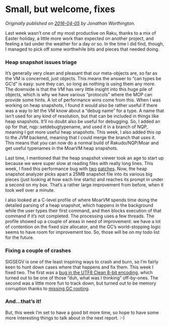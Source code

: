 # Small, but welcome, fixes
    
*Originally published on [2016-04-05](https://6guts.wordpress.com/2016/04/05/small-but-welcome-fixes/) by Jonathan Worthington.*

Last week wasn’t one of my most productive on Raku, thanks to a mix of Easter holiday, a little more work than expected on another project, and feeling a tad under the weather for a day or so. In the time I did find, though, I managed to pick off some worthwhile bits and pieces that needed doing.

### Heap snapshot issues triage

It’s generally very clean and pleasant that our meta-objects are, so far as the VM is concerned, just objects. This means the answer to “can types be GC’d” is easy: sure they can, so long as nothing is using them any more. The downside is that the VM has very little insight into this huge pile of objects, which is why we have various “protocols” where the MOP can provide some hints. A lot of performance wins come from this. When I was working on heap snapshots, I found it would also be rather useful if there was a way to let the VM know about a “debug name” for a type. A name that isn’t used for any kind of resolution, but that can be included in things like heap snapshots. It’ll no doubt also be useful for debugging. So, I added an op for that, nqp::setdebugtypename, and used it in a branch of NQP, meaning I got more useful heap snapshots. This week, I also added this op to the JVM backend, meaning that I could merge the branch that uses it. This means that you can now do a normal build of Rakudo/NQP/Moar and get useful typenames in the MoarVM heap snapshots.

Last time, I mentioned that the heap snapshot viewer took an age to start up because we were super slow at reading files with really long lines. This week, I fixed this performance bug with [two](https://github.com/MoarVM/MoarVM/commit/5f76d030d723c00d0ecd6c2c8a876cbeb72b92fe) [patches](https://github.com/MoarVM/MoarVM/commit/7d59b005a4f034049c89bc10f169b09dce6e4022). Now, the heap snapshot analyzer picks apart a 25MB snapshot file into its various big pieces (just looking at how each line starts) and reaches its prompt in under a second on my box. That’s a rather large improvement from before, when it took well over a minute.

I also looked at a C-level profile of where MoarVM spends time doing the detailed parsing of a heap snapshot, which happens in the background while the user types their first command, and then blocks execution of that command if it’s not completed. The processing uses a few threads. The profile showed up a couple of areas in need of improvement: we have a lot of contention on the fixed size allocator, and the GC’s world-stopping logic seems to have room for improvement too. So, those will be on my todo list for the future.

### Fixing a couple of crashes

SIGSEGV is one of the least inspiring ways to crash and burn, so I’m fairly keen to hunt down cases where that happens and fix them. This week I fixed two. The first was a [bug in the UTF8 Clean 8-bit encoding](https://github.com/MoarVM/MoarVM/commit/4afd7b624255eeb0d9d28166212243c7de443fde), which turned out to be one of those “duh, what was I thinking” off-by-ones. The second was a little more fun to track down, but turned out to be memory corruption thanks to [missing GC rooting](https://github.com/rakudo/rakudo/commit/ecb7f700d0f1caf647f89136d05d3a3b26b23f4d).

### And…that’s it!

But, this week I’m set to have a good bit more time, so hope to have some more interesting things to talk about in the next report. :-)
